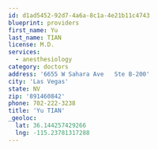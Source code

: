 ```yaml
---
id: d1ad5452-92d7-4a6a-8c1a-4e21b11c4743
blueprint: providers
first_name: Yu
last_name: TIAN
license: M.D.
services:
  - anesthesiology
category: doctors
address: '6655 W Sahara Ave   Ste B-200'
city: 'Las Vegas'
state: NV
zip: '891460842'
phone: 702-222-3238
title: 'Yu TIAN'
_geoloc:
  lat: 36.144257429266
  lng: -115.23781317288
---
```


